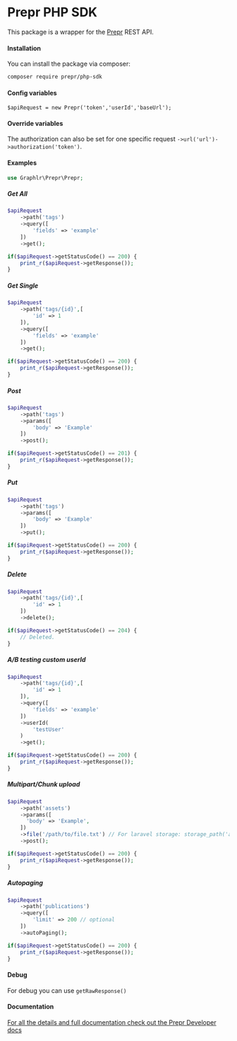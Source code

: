 # Prepr PHP SDK

This package is a wrapper for the <a href="https://prepr.dev">Prepr</a> REST API.

#### Installation

You can install the package via composer:

```bash
composer require prepr/php-sdk
```

#### Config variables

```text
$apiRequest = new Prepr('token','userId','baseUrl');
```

#### Override variables

The authorization can also be set for one specific request `->url('url')->authorization('token')`.

#### Examples

```php
use Graphlr\Prepr\Prepr;
```

##### Get All

```php
$apiRequest
    ->path('tags')
    ->query([
        'fields' => 'example'
    ])
    ->get();

if($apiRequest->getStatusCode() == 200) {
    print_r($apiRequest->getResponse());
}
```

##### Get Single

```php
$apiRequest
    ->path('tags/{id}',[
        'id' => 1
    ]),
    ->query([
        'fields' => 'example'
    ])
    ->get();

if($apiRequest->getStatusCode() == 200) {
    print_r($apiRequest->getResponse());
}
```

##### Post

```php
$apiRequest
    ->path('tags')
    ->params([
        'body' => 'Example'
    ])
    ->post();

if($apiRequest->getStatusCode() == 201) {
    print_r($apiRequest->getResponse());
}
```

##### Put

```php
$apiRequest
    ->path('tags')
    ->params([
        'body' => 'Example'
    ])
    ->put();

if($apiRequest->getStatusCode() == 200) {
    print_r($apiRequest->getResponse());
}
```

##### Delete

```php
$apiRequest
    ->path('tags/{id}',[
        'id' => 1
    ])
    ->delete();

if($apiRequest->getStatusCode() == 204) {
    // Deleted.
}
```

##### A/B testing custom userId

```php
$apiRequest
    ->path('tags/{id}',[
        'id' => 1
    ]),
    ->query([
        'fields' => 'example'
    ])
    ->userId(
        'testUser'
    )
    ->get();

if($apiRequest->getStatusCode() == 200) {
    print_r($apiRequest->getResponse());
}
```

##### Multipart/Chunk upload

```php
$apiRequest
    ->path('assets')
    ->params([
      'body' => 'Example',
    ])
    ->file('/path/to/file.txt') // For laravel storage: storage_path('app/file.ext')
    ->post();

if($apiRequest->getStatusCode() == 200) {
    print_r($apiRequest->getResponse());
}
```

##### Autopaging

```php
$apiRequest
    ->path('publications')
    ->query([
        'limit' => 200 // optional
    ])
    ->autoPaging();

if($apiRequest->getStatusCode() == 200) {
    print_r($apiRequest->getResponse());
}
```


#### Debug

For debug you can use `getRawResponse()`


#### Documentation

<a href="https://developers.prepr.io/docs">For all the details and full documentation check out the Prepr Developer docs</a>
